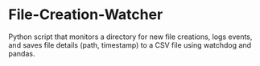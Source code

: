 # File-Creation-Watcher
Python script that monitors a directory for new file creations, logs events, and saves file details (path, timestamp) to a CSV file using watchdog and pandas.
